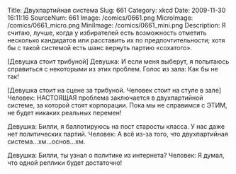 Title: Двухпартийная система 
Slug: 661 
Category: xkcd 
Date: 2009-11-30 16:11:16 
SourceNum: 661 
Image: /comics/0661.png 
MicroImage: /comics/0661_micro.png 
MiniImage: /comics/0661_mini.png 
Description: Я считаю, лучше, когда у избирателей есть возможность отметить несколько кандидатов или расставить их по предпочтительности; хотя бы с такой системой есть шанс вернуть партию «сохатого». 

[Девушка стоит трибуной]
Девушка: И если меня выберут, я попытаюсь справиться с некоторыми из этих проблем.
Голос из зала: Как бы не так!

[Девушка стоит на сцене за трибуной. Человек стоит на стуле в зале]
Человек: НАСТОЯЩАЯ проблема заключается в двухпартийной системе, за которой стоят корпорации. Пока мы не справимся с ЭТИМ, не будет никаких реальных перемен!

Девушка: Билли, я баллотируюсь на пост старосты класса. У нас даже нет политических партий.
Человек: А всё из-за того, что двухпартийная система...хм...основ...хм.

Девушка: Билли, ты узнал о политике из интернета?
Человек: Я думал, что одной реплики будет достаточно!